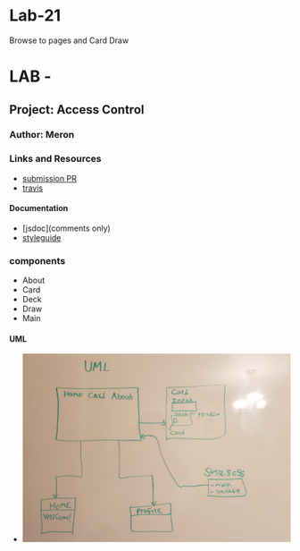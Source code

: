 # Lab-21
Browse to pages and Card Draw

# LAB - 

## Project: Access Control

### Author: Meron

### Links and Resources
* [submission PR](https://github.com/meron-401n14/Lab-21/pull/1)
* [travis](https://github.com/meron-401n14/Lab-21/pull/1/checks?check_run_id=461722299)



#### Documentation
* [jsdoc](comments only)
* [styleguide](https://github.com/shri/JSDoc-Style-Guide#functions)


### components 
* About
* Card
* Deck
* Draw
* Main

#### UML
* ![UML](UML1.jpg)








